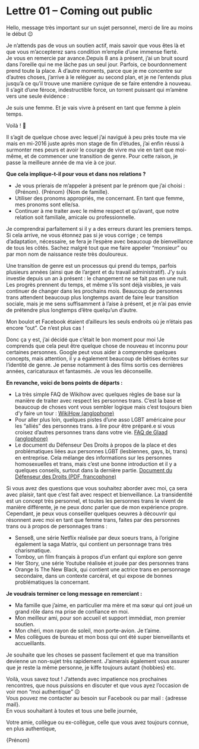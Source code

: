 # Lettre 01 – Coming out public

Hello, message très important sur un sujet personnel, merci de lire au moins le début 😉

Je n’attends pas de vous un soutien actif, mais savoir que vous êtes là et que vous m’accepterez sans condition m’emplie d’une immense fierté. Je vous en remercie par avance.Depuis 8 ans à présent, j’ai un bruit sourd dans l’oreille qui ne me lâche pas un seul jour. Parfois, ce bourdonnement prend toute la place. À d’autre moments, parce que je me concentre sur d’autres choses, j’arrive à le reléguer au second plan, et je ne l’entends plus jusqu’à ce qu’il trouve une manière cynique de se faire entendre à nouveau. Il s’agit d’une féroce, indestructible force, un torrent puissant qui m’amène vers une seule évidence :

Je suis une femme. Et je vais vivre à présent en tant que femme à plein temps.

Voilà ! 🙂

Il s’agit de quelque chose avec lequel j’ai navigué à peu près toute ma vie mais en mi-2016 juste après mon stage de fin d’études, j’ai enfin réussi à surmonter mes peurs et avoir le courage de vivre ma vie en tant que moi-même, et de commencer une transition de genre. Pour cette raison, je passe la meilleure année de ma vie à ce jour.

**Que cela implique-t-il pour vous et dans nos relations ?**

- Je vous prierais de m’appeler à présent par le prénom que j’ai choisi : {Prénom}. {Prénom} {Nom de famille}.
- Utiliser des pronoms appropriés, me concernant. En tant que femme, mes pronoms sont elle/sa.
- Continuer à me traiter avec le même respect et qu’avant, que notre relation soit familiale, amicale ou professionnelle.

Je comprendrai parfaitement si il y a des erreurs durant les premiers temps. Si cela arrive, ne vous étonnez pas si je vous corrige ; ce temps d’adaptation, nécessaire, se fera je l’espère avec beaucoup de bienveillance de tous les côtés. Sachez malgré tout que me faire appeler “monsieur” ou par mon nom de naissance reste très douloureux.

Une transition de genre est un processus qui prend du temps, parfois plusieurs années (ainsi que de l’argent et du travail administratif). J’y suis investie depuis un an à présent : le changement ne se fait pas en une nuit. Les progrès prennent du temps, et même s’ils sont déjà visibles, je vais continuer de changer dans les prochains mois. Beaucoup de personnes trans attendent beaucoup plus longtemps avant de faire leur transition sociale, mais je me sens suffisamment à l’aise à présent, et je n’ai pas envie de prétendre plus longtemps d’être quelqu’un d’autre.

Mon boulot et Facebook étaient d’ailleurs les seuls endroits où je n’étais pas encore “out”. Ce n’est plus cas !

Donc ça y est, j’ai décidé que c’était le bon moment pour moi !Je comprends que cela peut être quelque chose de nouveau et inconnu pour certaines personnes. Google peut vous aider à comprendre quelques concepts, mais attention, il y a également beaucoup de bêtises écrites sur l’identité de genre. Je pense notamment à des films sortis ces dernières années, caricaturaux et fantasmés. Je vous les déconseille.

**En revanche, voici de bons points de départs :**

- La très simple FAQ de Wikihow avec quelques règles de base sur la manière de traiter avec respect les personnes trans. C’est la base et beaucoup de choses vont vous sembler logique mais c’est toujours bien d’y faire un tour : [WikiHow (anglophone)](http://www.wikihow.com/Respect-a-Transgender-Person)
- Pour aller plus loin, quelques pistes d’une asso LGBT américaine pour les “alliés” des personnes trans. à lire pour être préparé.e si vous croisez d’autres personnes trans dans votre vie. [FAQ de Glaad (anglophone)](https://www.glaad.org/transgender/allies)
- Le document du Défenseur Des Droits à propos de la place et des problématiques liées aux personnes LGBT (lesbiennes, gays, bi, trans) en entreprise. Cela mélange des informations sur les personnes homosexuelles et trans, mais c’est une bonne introduction et il y a quelques conseils, surtout dans la dernière partie. [Document du Défenseur des Droits (PDF, francophone)](https://www.fonction-publique.gouv.fr/files/files/carrieres_et_parcours_professionnel/egalite_des_chances/guide-DDD-lgbt-2017.pdf)

Si vous avez des questions que vous souhaitez aborder avec moi, ça sera avec plaisir, tant que c’est fait avec respect et bienveillance. La transidentité est un concept très personnel, et toutes les personnes trans le vivent de manière différente, je ne peux donc parler que de mon expérience propre. Cependant, je peux vous conseiller quelques oeuvres à découvrir qui résonnent avec moi en tant que femme trans, faites par des personnes trans ou à propos de personnages trans :

- Sense8, une série Netflix réalisée par deux soeurs trans, à l’origine également la saga Matrix, qui contient un personnage trans très charismatique.
- Tomboy, un film français à propos d’un enfant qui explore son genre
- Her Story, une série Youtube réalisée et jouée par des personnes trans
- Orange Is The New Black, qui contient une actrice trans en personnage secondaire, dans un contexte carcéral, et qui expose de bonnes problématiques la concernant.

**Je voudrais terminer ce long message en remerciant :**

- Ma famille que j’aime, en particulier ma mère et ma sœur qui ont joué un grand rôle dans ma prise de confiance en moi.
- Mon meilleur ami, pour son accueil et support immédiat, mon premier soutien.
- Mon chéri, mon rayon de soleil, mon porte-avion. Je t’aime.
- Mes collègues de bureau et mon boss qui ont été super bienveillants et accueillants.

Je souhaite que les choses se passent facilement et que ma transition devienne un non-sujet très rapidement. J’aimerais également vous assurer que je reste la même personne, je kiffe toujours autant {hobbies} etc.

Voilà, vous savez tout ! J’attends avec impatience nos prochaines rencontres, que nous puissions en discuter et que vous ayez l’occasion de voir mon “moi authentique” 😉  
Vous pouvez me contacter au besoin sur Facebook ou par mail : {adresse mail}.  
En vous souhaitant à toutes et tous une belle journée,

Votre amie, collègue ou ex-collègue, celle que vous avez toujours connue, en plus authentique,

{Prénom}